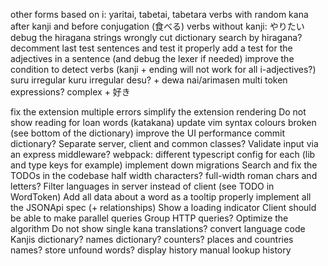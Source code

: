 other forms based on i: yaritai, tabetai, tabetara
verbs with random kana after kanji and before conjugation (食べる)
verbs without kanji: やりたい
debug the hiragana strings wrongly cut
dictionary search by hiragana?
decomment last test sentences and test it properly
add a test for the adjectives in a sentence (and debug the lexer if needed)
improve the condition to detect verbs (kanji + ending will not work for all i-adjectives?)
suru irregular
kuru irregular
desu? + dewa nai/arimasen
multi token expressions? complex + 好き

fix the extension multiple errors
simplify the extension rendering
Do not show reading for loan words (katakana)
update vim syntax colours broken (see bottom of the dictionary)
improve the UI performance
commit dictionary?
Separate server, client and common classes?
Validate input via an express middleware?
webpack: different typescript config for each (lib and type keys for example)
implement down migrations
Search and fix the TODOs in the codebase
half width characters? full-width roman chars and letters?
Filter languages in server instead of client (see TODO in WordToken)
Add all data about a word as a tooltip
properly implement all the JSONApi spec (+ relationships)
Show a loading indicator
Client should be able to make parallel queries
Group HTTP queries?
Optimize the algorithm
Do not show single kana translations?
convert language code
Kanjis dictionary?
names dictionary?
counters?
places and countries names?
store unfound words?
display history
manual lookup history
